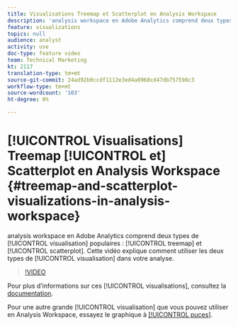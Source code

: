 ```yaml
---
title: Visualisations Treemap et Scatterplot en Analysis Workspace
description: 'analysis workspace en Adobe Analytics comprend deux types de visualisation populaires : treemap et scatterplot. Cette vidéo explique comment utiliser les deux types de visualisation dans votre analyse.'
feature: visualizations
topics: null
audience: analyst
activity: use
doc-type: feature video
team: Technical Marketing
kt: 2117
translation-type: tm+mt
source-git-commit: 24ad92b0ccdf1112e3ed4a0968cd47db757598c3
workflow-type: tm+mt
source-wordcount: '103'
ht-degree: 0%

---
```



# [!UICONTROL Visualisations] Treemap [!UICONTROL et] Scatterplot  en Analysis Workspace {#treemap-and-scatterplot-visualizations-in-analysis-workspace}

analysis workspace en Adobe Analytics comprend deux types de [!UICONTROL visualisation] populaires : [!UICONTROL treemap] et [!UICONTROL scatterplot]. Cette vidéo explique comment utiliser les deux types de [!UICONTROL visualisation] dans votre analyse.

>[!VIDEO](https://video.tv.adobe.com/v/23988/?quality=12)

Pour plus d’informations sur ces [!UICONTROL visualisations], consultez la [documentation](https://marketing.adobe.com/resources/help/en_US/analytics/analysis-workspace/treemap.html).

Pour une autre grande [!UICONTROL visualisation] que vous pouvez utiliser en Analysis Workspace, essayez le graphique à [[!UICONTROL puces]](https://helpx.adobe.com/analytics/kt/using/bullet-graph-viz-analysis-workspace-feature-video-use.html).
